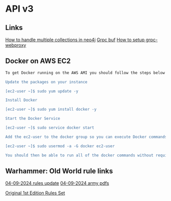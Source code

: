API v3
===============

## Links
[How to handle multiple collections in neo4j](https://stackoverflow.com/questions/28099125/how-to-unwind-multiple-collections)
[Grpc buf](https://connectrpc.com/docs/web/using-clients)
[How to setup grpc-webproxy](https://github.com/grpc-ecosystem/grpc-gateway)

## Docker on AWS EC2
```bash
To get Docker running on the AWS AMI you should follow the steps below (these are all assuming you have ssh'd on to the EC2 instance).

Update the packages on your instance

[ec2-user ~]$ sudo yum update -y

Install Docker

[ec2-user ~]$ sudo yum install docker -y

Start the Docker Service

[ec2-user ~]$ sudo service docker start

Add the ec2-user to the docker group so you can execute Docker commands without using sudo.

[ec2-user ~]$ sudo usermod -a -G docker ec2-user

You should then be able to run all of the docker commands without requiring sudo. After running the 4th command I did need to logout and log back in for the change to take effect.
```

## Warhammer: Old World rule links
[04-09-2024 rules update](https://www.warhammer-community.com/2024/04/09/old-world-almanack-designers-notes-on-the-faq-and-errata/)
[04-09-2024 army pdfs](https://www.warhammer-community.com/the-old-world-downloads/)

[Original 1st Edition Rules Set](https://www.warhammer-community.com/2024/01/22/old-world-almanack-download-the-legacy-pdfs-here/)
